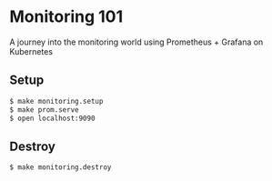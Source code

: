 # Monitoring 101

A journey into the monitoring world using Prometheus + Grafana on Kubernetes

## Setup
```bash
$ make monitoring.setup
$ make prom.serve
$ open localhost:9090
```

## Destroy
```bash
$ make monitoring.destroy
```

